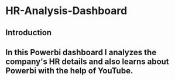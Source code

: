 # HR-Analysis-Dashboard
<h2>Introduction<h2>
In this Powerbi dashboard I analyzes the company's HR details and also learns about Powerbi with the help of YouTube.
